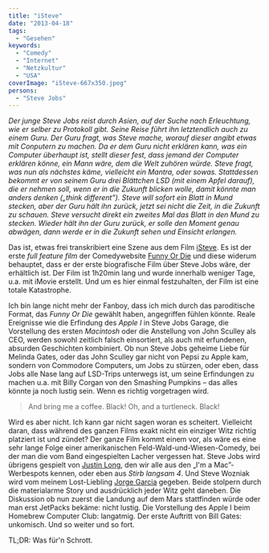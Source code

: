 ```yaml
---
title: "iSteve"
date: "2013-04-18"
tags:
  - "Gesehen"
keywords:
  - "Comedy"
  - "Internet"
  - "Netzkultur"
  - "USA"
coverImage: "iSteve-667x350.jpeg"
persons:
  - "Steve Jobs"
---
```


_Der junge Steve Jobs reist durch Asien, auf der Suche nach Erleuchtung, wie er selber zu Protokoll gibt. Seine Reise führt ihn letztendlich auch zu einem Guru. Der Guru fragt, was Steve mache, worauf dieser angibt etwas mit Conputern zu machen. Da er dem Guru nicht erklären kann, was ein Computer überhaupt ist, stellt dieser fest, dass jemand der Computer erklären könne, ein Mann wäre, dem die Welt zuhören würde. Steve fragt, was nun als nächstes käme, vielleicht ein Mantra, oder sowas. Stattdessen bekommt er von seinem Guru drei Blättchen LSD (mit einem Apfel darauf), die er nehmen soll, wenn er in die Zukunft blicken wolle, damit könnte man anders denken („think different”). Steve will sofort ein Blatt in Mund stecken, aber der Guru hält ihn zurück, jetzt sei nicht die Zeit, in die Zukunft zu schauen. Steve versucht direkt ein zweites Mal das Blatt in den Mund zu stecken. Wieder hält ihn der Guru zurück, er solle den Moment genau abwägen, dann werde er in die Zukunft sehen und Einsicht erlangen._

Das ist, etwas frei transkribiert eine Szene aus dem Film [iSteve](http://www.funnyordie.com/videos/d2e0f617e3/isteve). Es ist der erste _full feature film_ der Comedywebsite [Funny Or Die](http://www.funnyordie.com/) und diese widerum behauptet, dass er der erste biografische Film über Steve Jobs wäre, der erhältlich ist. Der Film ist 1h20min lang und wurde innerhalb weniger Tage, u.a. mit iMovie erstellt. Und um es hier einmal festzuhalten, der Film ist eine totale Katastrophe.

Ich bin lange nicht mehr der Fanboy, dass ich mich durch das paroditische Format, das _Funny Or Die_ gewählt haben, angegriffen fühlen könnte. Reale Ereignisse wie die Erfindung des _Apple I_ in Steve Jobs Garage, die Vorstellung des ersten _Macintosh_ oder die Anstellung von John Sculley als CEO, werden sowohl zeitlich falsch einsortiert, als auch mit erfundenen, absurden Geschichten kombiniert. Ob nun Steve Jobs geheime Liebe für Melinda Gates, oder das John Sculley gar nicht von Pepsi zu Apple kam, sondern von Commodore Computers, um Jobs zu stürzen, oder eben, dass Jobs alle Nase lang auf LSD-Trips unterwegs ist, um seine Erfindungen zu machen u.a. mit Billy Corgan von den Smashing Pumpkins – das alles könnte ja noch lustig sein. Wenn es richtig vorgetragen wird.

> And bring me a coffee. Black! Oh, and a turtleneck. Black!

Wird es aber nicht. Ich kann gar nicht sagen woran es scheitert. Vielleicht daran, dass während des ganzen Films exakt nicht ein einziger Witz richtig platziert ist und zündet? Der ganze Film kommt einem vor, als wäre es eine sehr lange Folge einer amerikanischen Feld-Wald-und-Wiesen-Comedy, bei der man die vom Band eingespielten Lacher vergessen hat. Steve Jobs wird übrigens gespielt von [Justin Long](https://de.wikipedia.org/wiki/Justin_Long), den wir alle aus den „I'm a Mac”-Werbespots kennen, oder eben aus _Stirb langsam 4_. Und Steve Wozniak wird vom meinem Lost-Liebling [Jorge Garcia](https://de.wikipedia.org/wiki/Jorge_Garcia) gegeben. Beide stolpern durch die materialarme Story und ausdrücklich jeder Witz geht daneben. Die Diskussion ob nun zuerst die Landung auf dem Mars stattfinden würde oder man erst JetPacks bekäme: nicht lustig. Die Vorstellung des Apple I beim Homebrew Computer Club: langatmig. Der erste Auftritt von Bill Gates: unkomisch. Und so weiter und so fort.

TL;DR: Was für'n Schrott.

